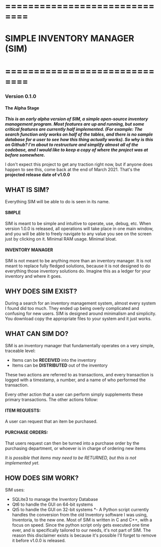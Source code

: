# ==============================
# SIMPLE INVENTORY MANAGER (SIM)
# ==============================

### Version 0.1.0
#### The Alpha Stage

***This is an early alpha version of SIM, a simple open-source inventory management program. Most features are up and running, but some critical features are currently half implemented. (For example: The search function only works on half of the tables, and there is no sample database for a user to see how this thing actually works). So why is this on Github? I'm about to restructure and simplify almost all of the codebase, and I would like to keep a copy of where the project was at before somewhere.***

I don't expect this project to get any traction right now, but if anyone does happen to see this, come back at the end of March 2021. That's the **projected release date of v1.0.0**


## WHAT IS SIM?
Everything SIM will be able to do is seen in its name.
#### SIMPLE
SIM is meant to be simple and intuitive to operate, use, debug, etc. When version 1.0.0 is released, all operations will take place in one main window, and you will be able to freely navigate to any value you see on the screen just by clicking on it. Minimal RAM usage. Minimal bloat.
#### INVENTORY MANAGER
SIM is not meant to be anything more than an inventory manager. It is not meant to replace fully fledged solutions, because it is not designed to do everything those inventory solutions do. Imagine this as a ledger for your inventory and where it goes.

## WHY DOES SIM EXIST?
During a search for an inventory management system, almost every system I found did too much. They ended up being overly complicated and confusing for new users. SIM is designed around minimalism and simplicity. You download copy the appropriate files to your system and it just works.

## WHAT CAN SIM DO?
SIM is an inventory manager that fundamentally operates on a very simple, traceable level:
- Items can be **RECEIVED** into the inventory
- Items can be **DISTRIBUTED** out of the inventory

These two actions are referred to as transactions, and every transaction is logged with a timestamp, a number, and a name of who performed the transaction.

Every other action that a user can perform simply supplements these primary transactions. The other actions follow:
#### ITEM REQUESTS:
A user can request that an item be purchased. 
#### PURCHASE ORDERS:
That users request can then be turned into a purchase order by the purchasing department, or whoever is in charge of ordering new items

*It is possible that items may need to be RETURNED, but this is not implemented yet.*

## HOW DOES SIM WORK?
SIM uses:
- SQLite3 to manage the Inventory Database
- Qt6 to handle the GUI on 64-bit systems
- Qt5 to handle the GUI on 32-bit systems
*- A Python script currently handles the conversion from the old Inventory software I was using, Inventoria, to the new one. Most of SIM is written in C and C++, with a focus on speed. Since the python script only gets executed one time ever, and is specifically tailored to our needs, it's not part of SIM. The reason this disclaimer exists is because it's possible I'll forget to remove it before v1.0.0 is released.
